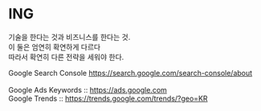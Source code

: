 # ING

기술을 한다는 것과 비즈니스를 한다는 것.<br/>
이 둘은 엄연히 확연하게 다르다<br/>
따라서 확연히 다른 전략을 세워야 한다.<br/>

Google Search Console https://search.google.com/search-console/about <br/><br/>
Google Ads Keywords :: https://ads.google.com <br/>
Google Trends :: https://trends.google.com/trends/?geo=KR <br/>
